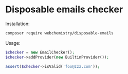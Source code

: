 # Disposable emails checker

Installation:
```bash
composer require webchemistry/disposable-emails
```

Usage:

```php
$checker = new EmailChecker();
$checker->addProvider(new BuiltinProvider());

assert($checker->isValid('foo@zzz.com'));
```
